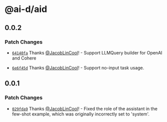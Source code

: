 # @ai-d/aid

## 0.0.2

### Patch Changes

-   [`64140fa`](https://github.com/JacobLinCool/aid/commit/64140fa2e49cb9e8d1691365056ae46b94eeaed4) Thanks [@JacobLinCool](https://github.com/JacobLinCool)! - Support LLMQuery builder for OpenAI and Cohere

-   [`6e6f45d`](https://github.com/JacobLinCool/aid/commit/6e6f45d1b1e24a0d2658dd753e760fb972be06a6) Thanks [@JacobLinCool](https://github.com/JacobLinCool)! - Support no-input task usage.

## 0.0.1

### Patch Changes

-   [`029fda9`](https://github.com/JacobLinCool/aid/commit/029fda984630801c60e04cef0aa0eae4d72010de) Thanks [@JacobLinCool](https://github.com/JacobLinCool)! - Fixed the role of the assistant in the few-shot example, which was originally incorrectly set to 'system'.
